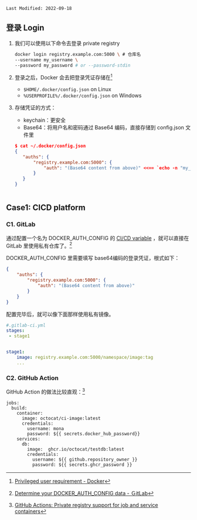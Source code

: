 ```
Last Modified: 2022-09-18
```



## 登录 Login

1. 我们可以使用以下命令去登录 private registry

   ```bash
   docker login registry.example.com:5000 \ # 仓库名
   --username my_username \
   --password my_password # or --password-stdin
   ```

2. 登录之后，Docker 会去把登录凭证存储在[^1]

   - `$HOME/.docker/config.json` on Linux 
   - `%USERPROFILE%/.docker/config.json` on Windows

3. 存储凭证的方式：

   - keychain：更安全
   - Base64：将用户名和密码通过 Base64 编码，直接存储到 config.json 文件里

   	```json
   $ cat ~/.docker/config.json
   {
       "auths": {
           "registry.example.com:5000": {
               "auth": "(Base64 content from above)" <<== `echo -n "my_username:my_password" | base64` 
           }
       }
   }



## Case1: CICD **platform** 

### C1. GitLab

通过配置一个名为 DOCKER_AUTH_CONFIG 的 [CI/CD variable](https://docs.gitlab.com/ee/ci/variables/index.html) ，就可以直接在 GitLab 里使用私有仓库了。[^2]

DOCKER_AUTH_CONFIG 里需要填写 base64编码的登录凭证，根式如下：

```json
{
    "auths": {
        "registry.example.com:5000": {
            "auth": "(Base64 content from above)"
        }
    }
}
```

配置完毕后，就可以像下面那样使用私有镜像。

```yaml
#.gitlab-ci.yml
stages:
 - stage1


stage1:
	image: registry.example.com:5000/namespace/image:tag
	...
```



### C2. GitHub Action

GitHub Action 的做法比较直观：[^3]

```
jobs:
  build:
    container:
      image: octocat/ci-image:latest
      credentials:
        username: mona
        password: ${{ secrets.docker_hub_password}}
    services:
      db:
        image:  ghcr.io/octocat/testdb:latest
        credentials:
          username: ${{ github.repository_owner }}
          password: ${{ secrets.ghcr_password }}
```









[^1]: [Privileged user requirement - Docker](https://docs.docker.com/engine/reference/commandline/login/#privileged-user-requirement)
[^2]: [Determine your DOCKER_AUTH_CONFIG data - ＧitLab](https://docs.gitlab.com/ee/ci/docker/using_docker_images.html#determine-your-docker_auth_config-data)

[^3]: [GitHub Actions: Private registry support for job and service containers](https://github.blog/changelog/2020-09-24-github-actions-private-registry-support-for-job-and-service-containers/)

 
